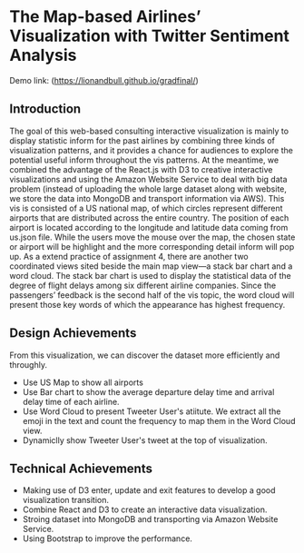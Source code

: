 # The Map-based Airlines’ Visualization with Twitter Sentiment Analysis

Demo link: (https://lionandbull.github.io/gradfinal/)

## Introduction
The goal of this web-based consulting interactive visualization is mainly to display statistic inform for the past airlines by combining three kinds of visualization patterns, and it provides a chance for audiences to explore the potential useful inform throughout the vis patterns. At the meantime, we combined the advantage of the React.js with D3 to creative interactive visualizations and using the Amazon Website Service to deal with big data problem (instead of uploading the whole large dataset along with website, we store the data into MongoDB and transport information via AWS). This vis is consisted of a US national map, of which circles represent different airports that are distributed across the entire country. The position of each airport is located according to the longitude and latitude data coming from us.json file. While the users move the mouse over the map, the chosen state or airport will be highlight and the more corresponding detail inform will pop up. As a extend practice of assignment 4, there are another two coordinated views sited beside the main map view—a stack bar chart and a word cloud. The stack bar chart is used to display the statistical data of the degree of flight delays among six different airline companies. Since the passengers’ feedback is the second half of the vis topic, the word cloud will present those key words of which the appearance has highest frequency.

## Design Achievements
From this visualization, we can discover the dataset more efficiently and throughly.

- Use US Map to show all airports
- Use Bar chart to show the average departure delay time and arrival delay time of each airline.
- Use Word Cloud to present Tweeter User's atiitute. We extract all the emoji in the text and count the frequency to map them in the Word Cloud view.
- Dynamiclly show Tweeter User's tweet at the top of visualization.

## Technical Achievements

- Making use of D3 enter, update and exit features to develop a good visualization transition. 
- Combine React and D3 to create an interactive data visualization.
- Stroing dataset into MongoDB and transporting via Amazon Website Service.
- Using Bootstrap to improve the performance.
